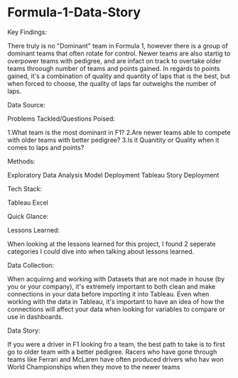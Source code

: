 # Formula-1-Data-Story

Key Findings:

There truly is no "Dominant" team in Formula 1, however there is a group of dominant teams that often rotate for control. Newer teams are also startig to overpower teams with pedigree, and are infact on track to overtake older teams throough number of teams and points gained. In regards to points gained, it's a combination of quality and quantity of laps that is the best, but when forced to choose, the quality of laps far outweighs the number of laps.

Data Source:


Problems Tackled/Questions Poised:

1.What team is the most dominant in F1?
2.Are newer teams able to compete with older teams with better pedigree?
3.Is it Quanitity or Quality when it comes to laps and points?

Methods:

Exploratory Data Analysis
Model Deployment
Tableau Story Deployment

Tech Stack:

Tableau
Excel

Quick Glance:

Lessons Learned:

When looking at the lessons learned for this project, I found 2 seperate categories I could dive into when talking about lessons learned. 

Data Collection:

When acquiirng and working with Datasets that are not made in house (by you or your company), it's extremely important to both clean and make connections in your data before importing it into Tableau. Even when working with the data in Tableau, it's important to have an idea of how the connections will affect your data when looking for variables to compare or use in dashboards.

Data Story:

If you were a driver in F1 looking fro a team, the best path to take is to first go to older team with a better pedigree. Racers who have gone through teams like Ferrari and McLaren have often produced drivers who hav won World Championships when they move to the newer teams

